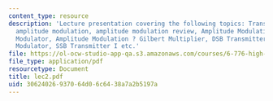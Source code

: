```yaml
---
content_type: resource
description: 'Lecture presentation covering the following topics: Transceivers for
  amplitude modulation, amplitude modulation review, Amplitude Modulation: Switching
  Modulator, Amplitude Modulation ? Gilbert Multiplier, DSB Transmitter: Balanced
  Modulator, SSB Transmitter I etc.'
file: https://ol-ocw-studio-app-qa.s3.amazonaws.com/courses/6-776-high-speed-communication-circuits-spring-2005/30624026937064d06c6438a7a2b5197a_lec2.pdf
file_type: application/pdf
resourcetype: Document
title: lec2.pdf
uid: 30624026-9370-64d0-6c64-38a7a2b5197a
---
```

